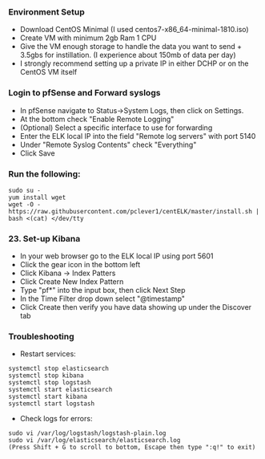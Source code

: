 ### Environment Setup
- Download CentOS Minimal (I used centos7-x86_64-minimal-1810.iso)
- Create VM with minimum 2gb Ram 1 CPU
- Give the VM enough storage to handle the data you want to send + 3.5gbs for instillation. (I experience about 150mb of data per day)
- I strongly recommend setting up a private IP in either DCHP or on the CentOS VM itself


### Login to pfSense and Forward syslogs
- In pfSense navigate to Status->System Logs, then click on Settings.
- At the bottom check "Enable Remote Logging"
- (Optional) Select a specific interface to use for forwarding
- Enter the ELK local IP into the field "Remote log servers" with port 5140
- Under "Remote Syslog Contents" check "Everything"
- Click Save


### Run the following:

```
sudo su -
yum install wget
wget -O - https://raw.githubusercontent.com/pclever1/centELK/master/install.sh | bash <(cat) </dev/tty
```

### 23. Set-up Kibana
- In your web browser go to the ELK local IP using port 5601
- Click the gear icon in the bottom left
- Click Kibana -> Index Patters
- Click Create New Index Pattern
- Type "pf*" into the input box, then click Next Step
- In the Time Filter drop down select "@timestamp"
- Click Create then verify you have data showing up under the Discover tab


### Troubleshooting
- Restart services:
```
systemctl stop elasticsearch 
systemctl stop kibana 
systemctl stop logstash 
systemctl start elasticsearch 
systemctl start kibana 
systemctl start logstash 
```

- Check logs for errors:
```
sudo vi /var/log/logstash/logstash-plain.log
sudo vi /var/log/elasticsearch/elasticsearch.log
(Press Shift + G to scroll to bottom, Escape then type ":q!" to exit)
```
